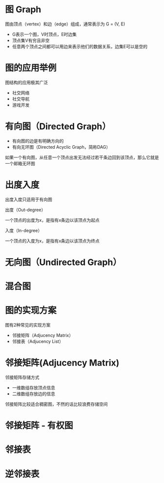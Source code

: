 # 图 Graph

图由顶点（vertex）和边（edge）组成，通常表示为 G = (V, E)

- G表示一个图，V时顶点，E时边集
- 顶点集V有穷且非空
- 任意两个顶点之间都可以用边来表示他们的数据关系，边集E可以是空的

# 图的应用举例

图结构的应用极其广泛

- 社交网络
- 社交导航
- 游戏开发

# 有向图（Directed Graph）

- 有向图的边是有明确方向的
- 有向无环图（Directed Acyclic Graph，简称DAG）

如果一个有向图，从任意一个顶点出发无法经过若干条边回到该顶点，那么它就是一个邮箱无环图

# 出度入度

出度入度只适用于有向图

出度（Out-degree）

一个顶点的出度为x，是指有x条边以该顶点为起点



入度（In-degree）

一个顶点的入度为x，是指有x条边以该顶点为终点



# 无向图（Undirected Graph）





# 混合图



# 图的实现方案

图有2种常见的实现方案

- 邻接矩阵（Adjucency Matrix）
- 邻接表（Adjucency List）

# 邻接矩阵(Adjucency Matrix)

邻接矩阵存储方式

- 一维数组存放顶点信息
- 二维数组存放边的信息

邻接矩阵比较适合稠密图，不然的话比较浪费存储空间

# 邻接矩阵 - 有权图



# 邻接表



# 逆邻接表
